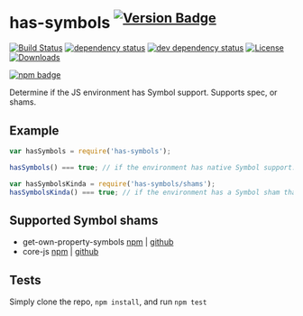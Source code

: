 # has-symbols <sup>[![Version Badge][2]][1]</sup>

[![Build Status][3]][4]
[![dependency status][5]][6]
[![dev dependency status][7]][8]
[![License][license-image]][license-url]
[![Downloads][downloads-image]][downloads-url]

[![npm badge][11]][1]

Determine if the JS environment has Symbol support. Supports spec, or shams.

## Example

```js
var hasSymbols = require('has-symbols');

hasSymbols() === true; // if the environment has native Symbol support. Not polyfillable, not forgeable.

var hasSymbolsKinda = require('has-symbols/shams');
hasSymbolsKinda() === true; // if the environment has a Symbol sham that mostly follows the spec.
```

## Supported Symbol shams
 - get-own-property-symbols [npm](https://www.npmjs.com/package/get-own-property-symbols) | [github](https://github.com/WebReflection/get-own-property-symbols)
 - core-js [npm](https://www.npmjs.com/package/core-js) | [github](https://github.com/zloirock/core-js)

## Tests
Simply clone the repo, `npm install`, and run `npm test`

[1]: https://npmjs.org/package/has-symbols
[2]: http://versionbadg.es/ljharb/has-symbols.svg
[3]: https://travis-ci.org/ljharb/has-symbols.svg
[4]: https://travis-ci.org/ljharb/has-symbols
[5]: https://david-dm.org/ljharb/has-symbols.svg
[6]: https://david-dm.org/ljharb/has-symbols
[7]: https://david-dm.org/ljharb/has-symbols/dev-status.svg
[8]: https://david-dm.org/ljharb/has-symbols#info=devDependencies
[9]: https://ci.testling.com/ljharb/has-symbols.png
[10]: https://ci.testling.com/ljharb/has-symbols
[11]: https://nodei.co/npm/has-symbols.png?downloads=true&stars=true
[license-image]: http://img.shields.io/npm/l/has-symbols.svg
[license-url]: LICENSE
[downloads-image]: http://img.shields.io/npm/dm/has-symbols.svg
[downloads-url]: http://npm-stat.com/charts.html?package=has-symbols
